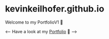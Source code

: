 # kevinkeilhofer.github.io

Welcome to my PortfolioV1 🤗

<-- Have a look at my <a href="https://kevinkeilhofer.github.io">Portfolio</a> 🚀 -->
